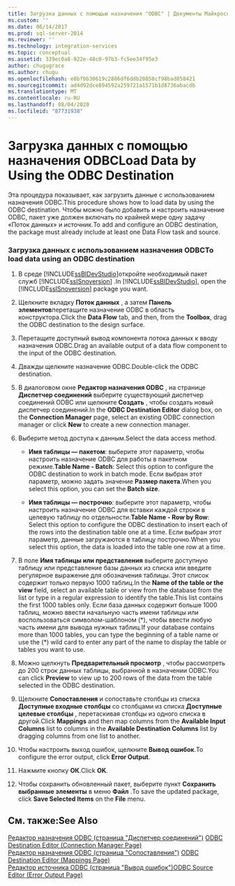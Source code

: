 ```yaml
---
title: Загрузка данных с помощью назначения "ODBС" | Документы Майкрософт
ms.custom: ''
ms.date: 06/14/2017
ms.prod: sql-server-2014
ms.reviewer: ''
ms.technology: integration-services
ms.topic: conceptual
ms.assetid: 339ec0a8-922e-48c0-97b3-fc5ee34f95e3
author: chugugrace
ms.author: chugu
ms.openlocfilehash: e8bf0b30619c2886df6ddb28858cf98bad858421
ms.sourcegitcommit: ad4d92dce894592a259721a1571b1d8736abacdb
ms.translationtype: MT
ms.contentlocale: ru-RU
ms.lasthandoff: 08/04/2020
ms.locfileid: "87731938"
---
```

# <a name="load-data-by-using-the-odbc-destination"></a><span data-ttu-id="be685-102">Загрузка данных с помощью назначения ODBС</span><span class="sxs-lookup"><span data-stu-id="be685-102">Load Data by Using the ODBC Destination</span></span>
  <span data-ttu-id="be685-103">Эта процедура показывает, как загрузить данные с использованием назначения ODBC.</span><span class="sxs-lookup"><span data-stu-id="be685-103">This procedure shows how to load data by using the ODBC destination.</span></span> <span data-ttu-id="be685-104">Чтобы можно было добавить и настроить назначение ODBC, пакет уже должен включать по крайней мере одну задачу «Поток данных» и источник.</span><span class="sxs-lookup"><span data-stu-id="be685-104">To add and configure an ODBC destination, the package must already include at least one Data Flow task and source.</span></span>  
  
### <a name="to-load-data-using-an-odbc-destination"></a><span data-ttu-id="be685-105">Загрузка данных с использованием назначения ODBC</span><span class="sxs-lookup"><span data-stu-id="be685-105">To load data using an ODBC destination</span></span>  
  
1.  <span data-ttu-id="be685-106">В среде [!INCLUDE[ssBIDevStudio](../../includes/ssbidevstudio-md.md)]откройте необходимый пакет служб [!INCLUDE[ssISnoversion](../../includes/ssisnoversion-md.md)] .</span><span class="sxs-lookup"><span data-stu-id="be685-106">In [!INCLUDE[ssBIDevStudio](../../includes/ssbidevstudio-md.md)], open the [!INCLUDE[ssISnoversion](../../includes/ssisnoversion-md.md)] package you want.</span></span>  
  
2.  <span data-ttu-id="be685-107">Щелкните вкладку **Поток данных** , а затем **Панель элементов**перетащите назначение ODBC в область конструктора.</span><span class="sxs-lookup"><span data-stu-id="be685-107">Click the **Data Flow** tab, and then, from the **Toolbox**, drag the ODBC destination to the design surface.</span></span>  
  
3.  <span data-ttu-id="be685-108">Перетащите доступный вывод компонента потока данных к вводу назначения ODBC.</span><span class="sxs-lookup"><span data-stu-id="be685-108">Drag an available output of a data flow component to the input of the ODBC destination.</span></span>  
  
4.  <span data-ttu-id="be685-109">Дважды щелкните назначение ODBC.</span><span class="sxs-lookup"><span data-stu-id="be685-109">Double-click the ODBC destination.</span></span>  
  
5.  <span data-ttu-id="be685-110">В диалоговом окне **Редактор назначения ODBC** , на странице **Диспетчер соединений** выберите существующий диспетчер соединений ODBC или щелкните **Создать** , чтобы создать новый диспетчер соединений.</span><span class="sxs-lookup"><span data-stu-id="be685-110">In the **ODBC Destination Editor** dialog box, on the **Connection Manager** page, select an existing ODBC connection manager or click **New** to create a new connection manager.</span></span>  
  
6.  <span data-ttu-id="be685-111">Выберите метод доступа к данным.</span><span class="sxs-lookup"><span data-stu-id="be685-111">Select the data access method.</span></span>  
  
    -   <span data-ttu-id="be685-112">**Имя таблицы — пакетом**: выберите этот параметр, чтобы настроить назначение ODBC для работы в пакетном режиме.</span><span class="sxs-lookup"><span data-stu-id="be685-112">**Table Name - Batch**: Select this option to configure the ODBC destination to work in batch mode.</span></span> <span data-ttu-id="be685-113">Если выбран этот параметр, можно задать значение **Размер пакета**.</span><span class="sxs-lookup"><span data-stu-id="be685-113">When you select this option, you can set the **Batch size**.</span></span>  
  
    -   <span data-ttu-id="be685-114">**Имя таблицы — построчно**: выберите этот параметр, чтобы настроить назначение ODBC для вставки каждой строки в целевую таблицу по отдельности.</span><span class="sxs-lookup"><span data-stu-id="be685-114">**Table Name - Row by Row**: Select this option to configure the ODBC destination to insert each of the rows into the destination table one at a time.</span></span> <span data-ttu-id="be685-115">Если выбран этот параметр, данные загружаются в таблицу построчно.</span><span class="sxs-lookup"><span data-stu-id="be685-115">When you select this option, the data is loaded into the table one row at a time.</span></span>  
  
7.  <span data-ttu-id="be685-116">В поле **Имя таблицы или представления** выберите доступную таблицу или представление базы данных из списка или введите регулярное выражение для обозначения таблицы. Этот список содержит только первую 1000 таблиц.</span><span class="sxs-lookup"><span data-stu-id="be685-116">In the **Name of the table or the view** field, select an available table or view from the database from the list or type in a regular expression to identify the table.This list contains the first 1000 tables only.</span></span> <span data-ttu-id="be685-117">Если база данных содержит больше 1000 таблиц, можно ввести начальную часть имени таблицы или воспользоваться символом-шаблоном (\*), чтобы ввести любую часть имени для вывода нужных таблиц.</span><span class="sxs-lookup"><span data-stu-id="be685-117">If your database contains more than 1000 tables, you can type the beginning of a table name or use the (\*) wild card to enter any part of the name to display the table or tables you want to use.</span></span>  
  
8.  <span data-ttu-id="be685-118">Можно щелкнуть **Предварительный просмотр** , чтобы рассмотреть до 200 строк данных таблицы, выбранной в назначении ODBC.</span><span class="sxs-lookup"><span data-stu-id="be685-118">You can click **Preview** to view up to 200 rows of the data from the table selected in the ODBC destination.</span></span>  
  
9. <span data-ttu-id="be685-119">Щелкните **Сопоставления** и сопоставьте столбцы из списка **Доступные входные столбцы** со столбцами из списка **Доступные целевые столбцы** , перетаскивая столбцы из одного списка в другой.</span><span class="sxs-lookup"><span data-stu-id="be685-119">Click **Mappings** and then map columns from the **Available Input Columns** list to columns in the **Available Destination Columns** list by dragging columns from one list to another.</span></span>  
  
10. <span data-ttu-id="be685-120">Чтобы настроить выход ошибок, щелкните **Вывод ошибок**.</span><span class="sxs-lookup"><span data-stu-id="be685-120">To configure the error output, click **Error Output**.</span></span>  
  
11. <span data-ttu-id="be685-121">Нажмите кнопку **ОК**.</span><span class="sxs-lookup"><span data-stu-id="be685-121">Click **OK**.</span></span>  
  
12. <span data-ttu-id="be685-122">Чтобы сохранить обновленный пакет, выберите пункт **Сохранить выбранные элементы** в меню **Файл** .</span><span class="sxs-lookup"><span data-stu-id="be685-122">To save the updated package, click **Save Selected Items** on the **File** menu.</span></span>  
  
## <a name="see-also"></a><span data-ttu-id="be685-123">См. также:</span><span class="sxs-lookup"><span data-stu-id="be685-123">See Also</span></span>  
 <span data-ttu-id="be685-124">[Редактор назначения ODBC (страница "Диспетчер соединений")](../odbc-destination-editor-connection-manager-page.md) </span><span class="sxs-lookup"><span data-stu-id="be685-124">[ODBC Destination Editor &#40;Connection Manager Page&#41;](../odbc-destination-editor-connection-manager-page.md) </span></span>  
 <span data-ttu-id="be685-125">[Редактор назначения ODBC (страница "Сопоставления")](../odbc-destination-editor-mappings-page.md) </span><span class="sxs-lookup"><span data-stu-id="be685-125">[ODBC Destination Editor &#40;Mappings Page&#41;](../odbc-destination-editor-mappings-page.md) </span></span>  
 [<span data-ttu-id="be685-126">Редактор источника ODBC (страница "Вывод ошибок")</span><span class="sxs-lookup"><span data-stu-id="be685-126">ODBC Source Editor &#40;Error Output Page&#41;</span></span>](../odbc-source-editor-error-output-page.md)  
  
  
